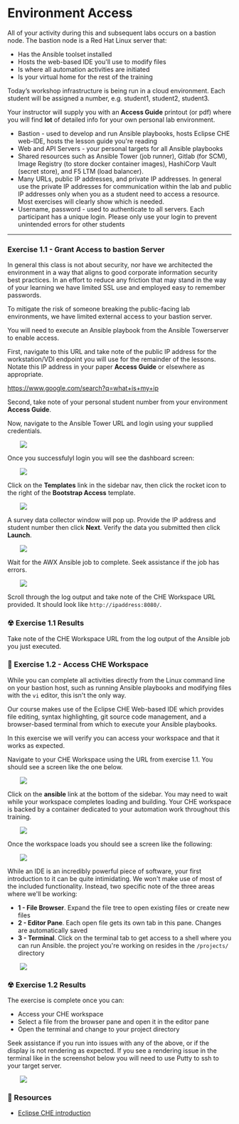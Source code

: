 # Environment Access

All of your activity during this and subsequent labs occurs on a bastion node.  The bastion
node is a Red Hat Linux server that:

 - Has the Ansible toolset installed
 - Hosts the web-based IDE you'll use to modify files
 - Is where all automation activities are initiated
 - Is your virtual home for the rest of the training

Today’s workshop infrastructure is being run in a cloud environment.
Each student will be assigned a number, e.g. student1, student2, student3.
 
Your instructor will supply you with an **Access Guide** printout (or pdf)
where you will find **lot** of detailed info for your own personal lab environment.

 - Bastion - used to develop and run Ansible playbooks, hosts Eclipse CHE web-IDE, hosts the lesson
   guide you're reading
 - Web and API Servers - your personal targets for all Ansible playbooks
 - Shared resources such as Ansible Tower (job runner), Gitlab (for SCM), Image Registry (to store docker
   container images), HashiCorp Vault (secret store), and F5 LTM (load balancer).
 - Many URLs, public IP addresses, and private IP addresses.  In general use the private IP addresses
   for communication within the lab and public IP addresses only when you as a student need to access
   a resource.  Most exercises will clearly show which is needed.
 - Username, password - used to authenticate to all servers.  Each participant has a unique login.
   Please only use your login to prevent unintended errors for other students

<hr>

### Exercise 1.1 - Grant Access to bastion Server

In general this class is not about security, nor have we architected the environment in a way that
aligns to good corporate information security best practices.  In an effort to reduce any friction
that may stand in the way of your learning we have limited SSL use and employed easy to remember
passwords.

To mitigate the risk of someone breaking the public-facing lab environments, we have limited external
access to your bastion server.  

You will need to execute an Ansible playbook from the Ansible Towerserver to enable access.

First, navigate to this URL and take note of the public IP address for the workstation/VDI endpoint
you will use for the remainder of the lessons.  Notate this IP address in your paper **Access Guide**
or elsewhere as appropriate.

https://www.google.com/search?q=what+is+my+ip

Second, take note of your personal student number from your environment **Access Guide**.

Now, navigate to the Ansible Tower URL and login using your supplied credentials.

<img src="/images/introduction/awx_login_screenshot.png" style="margin-left:2em;max-width:70%;">

Once you successfulyl login you will see the dashboard screen:

<img src="/images/introduction/awx_dashboard.png" style="margin-left:2em;max-width:70%;">

Click on the **Templates** link in the sidebar nav, then click the rocket icon to the right of the
**Bootstrap Access** template.

<img src="/images/introduction/awx_templates.png" style="margin-left:2em;max-width:70%;">

A survey data collector window will pop up.  Provide the IP address and student number then click **Next**.
Verify the data you submitted then click **Launch**.

<img src="/images/introduction/awx_survey.png" style="margin-left:2em;max-width:70%;">

Wait for the AWX Ansible job to complete.  Seek assistance if the job has errors.

<img src="/images/introduction/awx_bootstrap_complete.png" style="margin-left:2em;max-width:70%;">

Scroll through the log output and take note of the CHE Workspace URL provided.  It should look
like ```http://ipaddress:8080/```.


### ☢ Exercise 1.1 Results

Take note of the CHE Workspace URL from the log output of the Ansible job you just executed.



### 💪  Exercise 1.2 - Access CHE Workspace

While you can complete all activities directly from the Linux command line on your bastion host, such
as running Ansible playbooks and modifying files with the `vi` editor, this isn't the only way.  

Our course makes use of the Eclipse CHE Web-based IDE which provides file editing, syntax highlighting,
git source code management, and a browser-based terminal from which to execute your Ansible playbooks.

In this exercise we will verify you can access your workspace and that it works as expected.

Navigate to your CHE Workspace using the URL from exercise 1.1.  You should see a screen like the one below.

<img src="/images/introduction/che_dashboard.png" style="margin-left:2em;max-width:70%;">

Click on the **ansible** link at the bottom of the sidebar.  You may need to wait while your workspace
completes loading and building.  Your CHE workspace is backed by a container dedicated to your
automation work throughout this training.

<img src="/images/introduction/che_workspace_loading.png" style="margin-left:2em;max-width:70%;">

Once the workspace loads you should see a screen like the following:

<img src="/images/introduction/che_workspace.png" style="margin-left:2em;max-width:70%;">

While an IDE is an incredibly powerful piece of software, your first introduction to it can be quite
intimidating.  We won't make use of most of the included functionality.  Instead, two specific note
of the three areas where we'll be working:

* **1 - File Browser**.  Expand the file tree to open existing files or create new files
* **2 - Editor Pane**.  Each open file gets its own tab in this pane.  Changes are automatically saved
* **3 - Terminal**.  Click on the terminal tab to get access to a shell where you can run Ansible.
  the project you're working on resides in the `/projects/` directory

<img src="/images/introduction/che_workspace_markedup.png" style="margin-left:2em;max-width:70%;">


### ☢ Exercise 1.2 Results

The exercise is complete once you can:

* Access your CHE workspace
* Select a file from the browser pane and open it in the editor pane
* Open the terminal and change to your project directory

Seek assistance if you run into issues with any of the above, or if the display is not rendering
as expected.  If you see a rendering issue in the terminal like in the screenshot below you will
need to use Putty to ssh to your target server.

<img src="/images/introduction/che_terminal_broken.png" style="margin-left:2em;max-width:70%;">


### 📗 Resources

 - [Eclipse CHE introduction](https://www.eclipse.org/che/docs/che-6/index.html)

